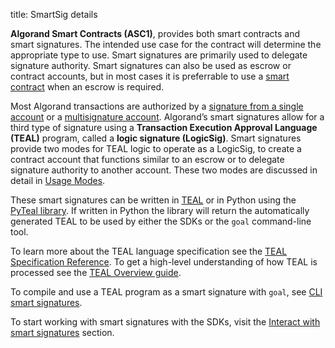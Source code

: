 title: SmartSig details

**Algorand Smart Contracts (ASC1)**, provides both smart contracts and smart signatures. The intended use case for the contract will determine the appropriate type to use. Smart signatures are primarily used to delegate signature authority. Smart signatures can also be used as escrow or contract accounts, but in most cases it is preferrable to use a [smart contract](../stateful/index.md) when an escrow is required.

Most Algorand transactions are authorized by a [signature from a single account](../../../transactions/signatures.md#single-signatures) or a [multisignature account](../../../transactions/signatures#multisignatures). Algorand’s smart signatures allow for a third type of signature using a **Transaction Execution Approval Language (TEAL)** program, called a **logic signature (LogicSig)**. Smart signatures provide two modes for TEAL logic to operate as a LogicSig, to create a contract account that functions similar to an escrow or to delegate signature authority to another account. These two modes are discussed in detail in [Usage Modes](modes).

These smart signatures can be written in [TEAL](../../avm/teal/index.md) or in Python using the [PyTeal library](../../pyteal/index.md). If written in Python the library will return the automatically generated TEAL to be used by either the SDKs or the `goal` command-line tool.  

To learn more about the TEAL language specification see the [TEAL Specification Reference](../../avm/teal/specification.md). To get a high-level understanding of how TEAL is processed see the [TEAL Overview guide](../../avm/teal).

To compile and use a TEAL program as a smart signature with `goal`, see [CLI smart signatures](walkthrough).

To start working with smart signatures with the SDKs, visit the [Interact with smart signatures](../frontend/stateless-sdks) section.


